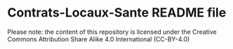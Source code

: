 # Contrats-Locaux-Sante README file

Please note: the content of this repository is licensed under the Creative Commons Attribution Share Alike 4.0 International (CC-BY-4.0)

